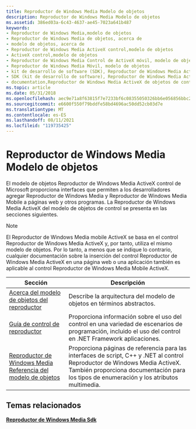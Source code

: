 ```yaml
---
title: Reproductor de Windows Media Modelo de objetos
description: Reproductor de Windows Media Modelo de objetos
ms.assetid: 386ed03a-6c43-4637-ae45-7023a641b487
keywords:
- Reproductor de Windows Media,modelo de objetos
- Reproductor de Windows Media de objetos, acerca de
- modelo de objetos, acerca de
- Reproductor de Windows Media ActiveX control,modelo de objetos
- ActiveX control,modelo de objetos
- Reproductor de Windows Media Control de ActiveX móvil, modelo de objetos
- Reproductor de Windows Media Móvil, modelo de objetos
- kit de desarrollo de software (SDK), Reproductor de Windows Media ActiveX de objetos de control
- SDK (kit de desarrollo de software), Reproductor de Windows Media ActiveX de objetos de control
- documentation,Reproductor de Windows Media ActiveX de objetos de control
ms.topic: article
ms.date: 05/31/2018
ms.openlocfilehash: aec9e71a8f63815f7e7233bf6c08355050326bb6e056856bbc2d7985ef64ea7a
ms.sourcegitcommit: e6600f550f79bddfe58bd4696ac50dd52cb03d7e
ms.translationtype: MT
ms.contentlocale: es-ES
ms.lasthandoff: 08/11/2021
ms.locfileid: "119735425"
---
```

# <a name="windows-media-player-object-model"></a>Reproductor de Windows Media Modelo de objetos

El modelo de objetos Reproductor de Windows Media ActiveX control de Microsoft proporciona interfaces que permiten a los desarrolladores agregar Reproductor de Windows Media y Reproductor de Windows Media Mobile a páginas web y otros programas. La Reproductor de Windows Media ActiveX del modelo de objetos de control se presenta en las secciones siguientes.

> [!Note]  
> El Reproductor de Windows Media mobile ActiveX se basa en el control Reproductor de Windows Media ActiveX y, por tanto, utiliza el mismo modelo de objetos. Por lo tanto, a menos que se indique lo contrario, cualquier documentación sobre la inserción del control Reproductor de Windows Media ActiveX en una página web o una aplicación también es aplicable al control Reproductor de Windows Media Mobile ActiveX.

 



| Sección                                                                                        | Descripción                                                                                                                                                                        |
|------------------------------------------------------------------------------------------------|------------------------------------------------------------------------------------------------------------------------------------------------------------------------------------|
| [Acerca del modelo de objetos del reproductor](about-the-player-object-model.md)                             | Describe la arquitectura del modelo de objetos en términos abstractos.                                                                                                                  |
| [Guía de control de reproductor](player-control-guide.md)                                               | Proporciona información sobre el uso del control en una variedad de escenarios de programación, incluido el uso del control en .NET Framework aplicaciones.                                    |
| [Reproductor de Windows Media Referencia del modelo de objetos](windows-media-player-object-model-reference.md) | Proporciona páginas de referencia para las interfaces de script, C++ y .NET al control Reproductor de Windows Media ActiveX. También proporciona documentación para los tipos de enumeración y los atributos multimedia. |



 

## <a name="related-topics"></a>Temas relacionados

<dl> <dt>

[**Reproductor de Windows Media Sdk**](windows-media-player-sdk.md)
</dt> </dl>

 

 




